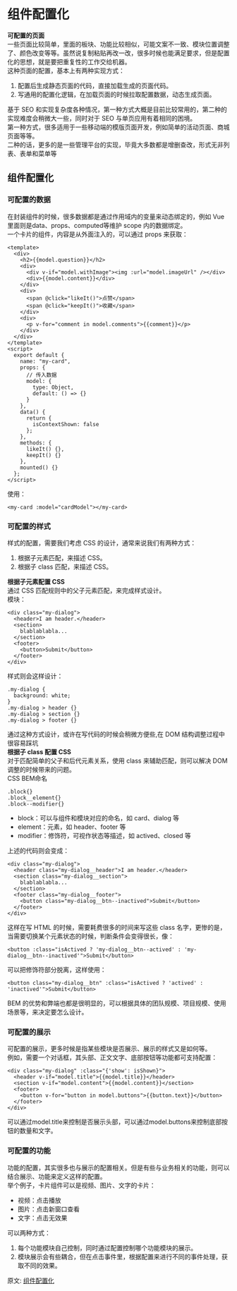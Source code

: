 # 组件配置化
**可配置的页面**  
一些页面比较简单，里面的板块、功能比较相似，可能文案不一致、模块位置调整了、颜色改变等等。虽然说复制粘贴再改一改，很多时候也能满足要求，但是配置化的思想，就是要把重复性的工作交给机器。  
这种页面的配置，基本上有两种实现方式：  
1. 配置后生成静态页面的代码，直接加载生成的页面代码。
2. 写通用的配置化逻辑，在加载页面的时候拉取配置数据，动态生成页面。

基于 SEO 和实现复杂度各种情况，第一种方式大概是目前比较常用的，第二种的实现难度会稍微大一些，同时对于 SEO 与单页应用有着相同的困境。  
第一种方式，很多适用于一些移动端的模版页面开发，例如简单的活动页面、商城页面等等。  
二种的话，更多的是一些管理平台的实现，毕竟大多数都是增删查改，形式无非列表、表单和菜单等
## 组件配置化
### 可配置的数据  
在封装组件的时候，很多数据都是通过作用域内的变量来动态绑定的，例如 Vue 里面则是data、props、computed等维护 scope 内的数据绑定。  
一个卡片的组件，内容是从外面注入的，可以通过 props 来获取：  
``` 
<template>
  <div>
    <h2>{{model.question}}</h2>
    <div>
      <div v-if="model.withImage"><img :url="model.imageUrl" /></div>
      <div>{{model.content}}</div>
    </div>
    <div>
      <span @click="likeIt()">点赞</span>
      <span @click="keepIt()">收藏</span>
    </div>
    <div>
      <p v-for="comment in model.comments">{{comment}}</p>
    </div>
  </div>
</template>
<script>
  export default {
    name: "my-card",
    props: {
      // 传入数据
      model: {
        type: Object,
        default: () => {}
      }
    },
    data() {
      return {
        isContextShown: false
      };
    },
    methods: {
      likeIt() {},
      keepIt() {}
    },
    mounted() {}
  };
</script>
```
使用：
``` 
<my-card :model="cardModel"></my-card>
```

### 可配置的样式
样式的配置，需要我们考虑 CSS 的设计，通常来说我们有两种方式：
1. 根据子元素匹配，来描述 CSS。
2. 根据子 class 匹配，来描述 CSS。

**根据子元素配置 CSS**  
通过 CSS 匹配规则中的父子元素匹配，来完成样式设计。  
模块：
``` 
<div class="my-dialog">
  <header>I am header.</header>
  <section>
    blablablabla...
  </section>
  <footer>
    <button>Submit</button>
  </footer>
</div>
```
样式则会这样设计：  
``` 
.my-dialog {
  background: white;
}
.my-dialog > header {}
.my-dialog > section {}
.my-dialog > footer {}
```
通过这种方式设计，或许在写代码的时候会稍微方便些,在 DOM 结构调整过程中很容易踩坑  
**根据子 class 配置 CSS**  
对于匹配简单的父子和后代元素关系，使用 class 来辅助匹配，则可以解决 DOM 调整的时候带来的问题。  
CSS BEM命名  
``` 
.block{}
.block__element{}
.block--modifier{}
```
- block：可以与组件和模块对应的命名，如 card、dialog 等
- element：元素，如 header、footer 等
- modifier：修饰符，可视作状态等描述，如 actived、closed 等

上述的代码则会变成：
``` 
<div class="my-dialog">
  <header class="my-dialog__header">I am header.</header>
  <section class="my-dialog__section">
    blablablabla...
  </section>
  <footer class="my-dialog__footer">
    <button class="my-dialog__btn--inactived">Submit</button>
  </footer>
</div>
```
这样在写 HTML 的时候，需要耗费很多的时间来写这些 class 名字，更惨的是，当需要切换某个元素状态的时候，判断条件会变得很长，像：
``` 
<button :class="isActived ? 'my-dialog__btn--actived' : 'my-dialog__btn--inactived'">Submit</button>
```
可以把修饰符部分脱离，这样使用：
``` 
<button class="my-dialog__btn" :class="isActived ? 'actived' : 'inactived'">Submit</button>
```
BEM 的优势和弊端也都是很明显的，可以根据具体的团队规模、项目规模、使用场景等，来决定要怎么设计。
### 可配置的展示
可配置的展示，更多时候是指某些模块是否展示、展示的样式又是如何等。  
例如，需要一个对话框，其头部、正文文字、底部按钮等功能都可支持配置：
``` 
<div class="my-dialog" :class="{'show': isShown}">
  <header v-if="model.title">{{model.title}}</header>
  <section v-if="model.content">{{model.content}}</section>
  <footer>
    <button v-for="button in model.buttons">{{button.text}}</button>
  </footer>
</div>
```
可以通过model.title来控制是否展示头部，可以通过model.buttons来控制底部按钮的数量和文字。  
### 可配置的功能
功能的配置，其实很多也与展示的配置相关。但是有些与业务相关的功能，则可以结合展示、功能来定义这样的配置。  
举个例子，卡片组件可以是视频、图片、文字的卡片：
- 视频：点击播放
- 图片：点击新窗口查看
- 文字：点击无效果

可以两种方式：
1. 每个功能模块自己控制，同时通过配置控制哪个功能模块的展示。
2. 模块展示会有些耦合，但在点击事件里，根据配置来进行不同的事件处理，获取不同的效果。


原文: 
[组件配置化](https://godbasin.github.io/front-end-playground/front-end-basic/understanding/component-with-configuration.html#%E5%8F%AF%E9%85%8D%E7%BD%AE%E7%9A%84%E6%95%B0%E6%8D%AE)
